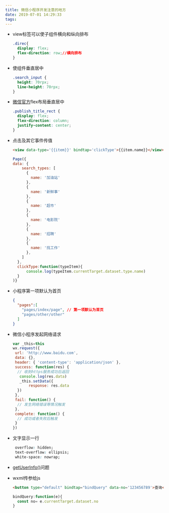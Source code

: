 ```yaml
---
title: 微信小程序开发注意的地方
date: 2019-07-01 14:29:33
tags:
---
```


- view标签可以使子组件横向和纵向排布

  ```css
  .direc{
    display: flex;
    flex-direction: row;//横向排布
  }
  ```

- 使组件垂直居中

  ```css
  .search_input {
    height: 70rpx;
    line-height: 70rpx;
  }
  ```

- [微信官方](https://developers.weixin.qq.com/ebook?action=get_post_info&docid=00080e799303986b0086e605f5680a)flex布局垂直居中

  ```css
  .publish_title_rect {
    display: flex;
    flex-direction: column;
    justify-content: center;
  }
  ```

- 点击及其它事件传值

  ```html
  <view data-type='{{item}}' bindtap='clickType'>{{item.name}}</view>
  ```

  ```javascript
  Page({
  data: {
      search_types: [
        {
          name: '加油站'
        },
        {
          name: '新鲜事'
        },
        {
          name: '超市'
        },
        {
          name: '电影院'
        },
        {
          name: '招聘'
        },
        {
          name: '找工作'
        },
      ]
    }, 
    clickType:function(typeItem){
        console.log(typeItem.currentTarget.dataset.type.name)
    }
  )}
  ```

- 小程序第一项默认为首页

  ```json
  {
    "pages":[
      "pages/index/page", // 第一项默认为首页
      "pages/other/other"
    ]
  }
  ```

- 微信小程序发起网络请求

  ```javascript
  var _this=this
  wx.request({
   url: 'http://www.baidu.com',
   data: {},
   header: { 'content-type': 'application/json' },
   success: function(res) {
    // 收到https服务成功后返回
     console.log(res.data)
     _this.setData({
         response: res.data
    })
   },
   fail: function() {
    // 发生网络错误等情况触发
   },
   complete: function() {
    // 成功或者失败后触发
   }
  })
  ```

- 文字显示一行

  ```css
   overflow: hidden;
   text-overflow: ellipsis;
   white-space: nowrap;
  ```

- [getUserInfo()](https://developers.weixin.qq.com/community/develop/doc/0000a26e1aca6012e896a517556c01)问题

- wxml传参给js

  ```html
  <button type="default" bindtap="bindQuery" data-no='123456789'>查询</button>
  ```

  ```javascript
  bindQuery:function(e){
  	const no= e.currentTarget.dataset.no
  }
  ```

  

